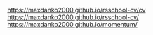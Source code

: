 https://maxdanko2000.github.io/rsschool-cv/cv
https://maxdanko2000.github.io/rsschool-cv/
https://maxdanko2000.github.io/momentum/
